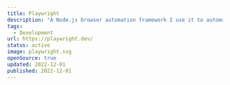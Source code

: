 ```yaml
---
title: Playwright
description: "A Node.js browser automation framework I use it to automate websites which won't give me API access or to generate images."
tags:
  - Development
url: https://playwright.dev/
status: active
image: playwright.svg
openSource: true
updated: 2022-12-01
published: 2022-12-01
---
```

